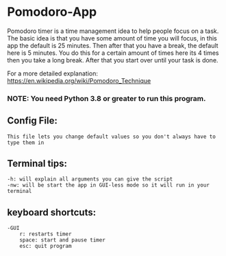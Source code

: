 # Pomodoro-App

Pomodoro timer is a time management idea to help people focus on a task.
The basic idea is that you have some amount of time you will focus, in this app the default is 25 minutes. Then after that you have a break, the default here is 5 minutes. You do this for a certain amount of times here its 4 times then you take a long break. After that you start over until your task is done.

For a more detailed explanation: https://en.wikipedia.org/wiki/Pomodoro_Technique

### NOTE: You need Python 3.8 or greater to run this program.

## Config File:
    This file lets you change default values so you don't always have to type them in

## Terminal tips:
    -h: will explain all arguments you can give the script
    -nw: will be start the app in GUI-less mode so it will run in your terminal


## keyboard shortcuts:
    -GUI
        r: restarts timer
        space: start and pause timer
        esc: quit program
